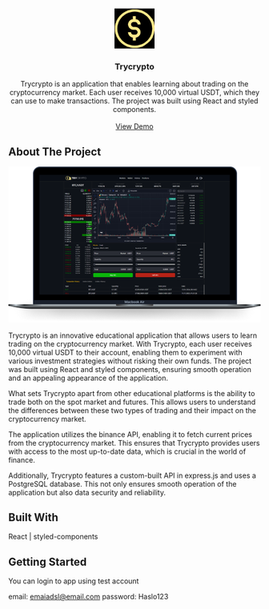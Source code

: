 <br/>
<p align="center">
  <a href="https://github.com/WBK0/trycrypto-frontend">
    <img src="https://raw.githubusercontent.com/WBK0/trycrypto-frontend/main/src/assets/logo-squere.png" alt="Logo" width="80" height="80">
  </a>

  <h3 align="center">Trycrypto</h3>

  <p align="center">
    Trycrypto is an application that enables learning about trading on the cryptocurrency market. Each user receives 10,000 virtual USDT, which they can use to make transactions. The project was built using React and styled components.
    <br/>
    <br/>
    <a href="https://trycrypto.codebybartlomiej.pl">View Demo</a>
  </p>
</p>



## About The Project

![Screen Shot](https://raw.githubusercontent.com/WBK0/trycrypto-frontend/main/src/assets/trycrypto-macbook.png)

Trycrypto is an innovative educational application that allows users to learn trading on the cryptocurrency market. With Trycrypto, each user receives 10,000 virtual USDT to their account, enabling them to experiment with various investment strategies without risking their own funds. The project was built using React and styled components, ensuring smooth operation and an appealing appearance of the application.

What sets Trycrypto apart from other educational platforms is the ability to trade both on the spot market and futures. This allows users to understand the differences between these two types of trading and their impact on the cryptocurrency market.

The application utilizes the binance API, enabling it to fetch current prices from the cryptocurrency market. This ensures that Trycrypto provides users with access to the most up-to-date data, which is crucial in the world of finance.

Additionally, Trycrypto features a custom-built API in express.js and uses a PostgreSQL database. This not only ensures smooth operation of the application but also data security and reliability.

## Built With

React | styled-components 

## Getting Started

You can login to app using test account

email: emaiadsl@email.com
password: Haslo123
